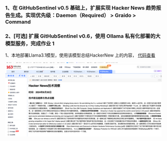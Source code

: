 ### 1、在 GitHubSentinel v0.5 基础上，扩展实现 Hacker News 趋势报告生成。实现优先级：Daemon（Required） > Graido > Command

### 2、[可选] 扩展 GitHubSentinel v0.6，使用 Ollama 私有化部署的大模型服务，完成作业 1

1、本地部署Llama3.1模型，使用该模型总结HackerNew 上的内容， [代码查看](https://github.com/damoon30/DamoonGitHubSentinel/blob/master/src/llm.py)

![img.png](imgs/hacker_news_report.png)



